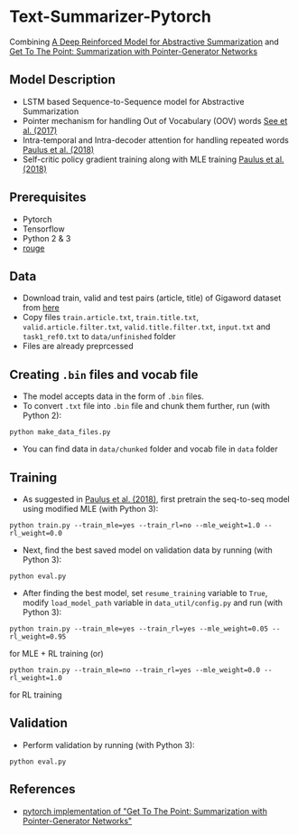 # Text-Summarizer-Pytorch
Combining [A Deep Reinforced Model for Abstractive Summarization](https://arxiv.org/pdf/1705.04304.pdf) and [Get To The Point: Summarization with Pointer-Generator Networks](https://arxiv.org/pdf/1704.04368.pdf)

## Model Description
* LSTM based Sequence-to-Sequence model for Abstractive Summarization
* Pointer mechanism for handling Out of Vocabulary (OOV) words [See et al. (2017)](https://arxiv.org/pdf/1704.04368.pdf)
* Intra-temporal and Intra-decoder attention for handling repeated words [Paulus et al. (2018)](https://arxiv.org/pdf/1705.04304.pdf)
* Self-critic policy gradient training along with MLE training [Paulus et al. (2018)](https://arxiv.org/pdf/1705.04304.pdf)

## Prerequisites
* Pytorch
* Tensorflow
* Python 2 & 3
* [rouge](https://github.com/pltrdy/rouge) 

## Data
* Download train, valid and test pairs (article, title) of Gigaword dataset from [here](https://github.com/harvardnlp/sent-summary)
* Copy files ```train.article.txt```, ```train.title.txt```, ```valid.article.filter.txt```, ```valid.title.filter.txt```, ```input.txt``` and ```task1_ref0.txt``` to ```data/unfinished``` folder
* Files are already preprcessed

## Creating ```.bin``` files and vocab file
* The model accepts data in the form of ```.bin``` files.
* To convert ```.txt``` file into ```.bin``` file and chunk them further, run (with Python 2):
```
python make_data_files.py
```
* You can find data in ```data/chunked``` folder and vocab file in ```data``` folder

## Training
* As suggested in [Paulus et al. (2018)](https://arxiv.org/pdf/1705.04304.pdf), first pretrain the seq-to-seq model using modified MLE (with Python 3):
```
python train.py --train_mle=yes --train_rl=no --mle_weight=1.0 --rl_weight=0.0
```
* Next, find the best saved model on validation data by running (with Python 3):
```
python eval.py
```
* After finding the best model, set ```resume_training``` variable to ```True```, modify ```load_model_path``` variable in ```data_util/config.py``` and run (with Python 3):
```
python train.py --train_mle=yes --train_rl=yes --mle_weight=0.05 --rl_weight=0.95
```
for MLE + RL training (or)
```
python train.py --train_mle=no --train_rl=yes --mle_weight=0.0 --rl_weight=1.0
```
for RL training

## Validation
* Perform validation by running (with Python 3):
```
python eval.py
```
## References
* [pytorch implementation of "Get To The Point: Summarization with Pointer-Generator Networks"](https://github.com/atulkum/pointer_summarizer)

